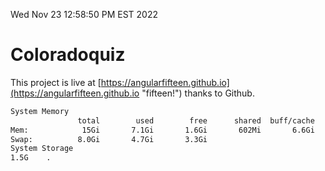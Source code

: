 Wed Nov 23 12:58:50 PM EST 2022

# Coloradoquiz


This project is live at [https://angularfifteen.github.io](https://angularfifteen.github.io "fifteen!") thanks to Github.

```bash
System Memory
               total        used        free      shared  buff/cache   available
Mem:            15Gi       7.1Gi       1.6Gi       602Mi       6.6Gi       7.3Gi
Swap:          8.0Gi       4.7Gi       3.3Gi
System Storage
1.5G	.
